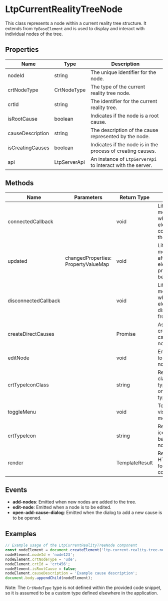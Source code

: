 # LtpCurrentRealityTreeNode

This class represents a node within a current reality tree structure. It extends from `YpBaseElement` and is used to display and interact with individual nodes of the tree.

## Properties

| Name               | Type                      | Description                                           |
|--------------------|---------------------------|-------------------------------------------------------|
| nodeId             | string                    | The unique identifier for the node.                   |
| crtNodeType        | CrtNodeType               | The type of the current reality tree node.            |
| crtId              | string                    | The identifier for the current reality tree.          |
| isRootCause        | boolean                   | Indicates if the node is a root cause.                |
| causeDescription   | string                    | The description of the cause represented by the node. |
| isCreatingCauses   | boolean                   | Indicates if the node is in the process of creating causes. |
| api                | LtpServerApi              | An instance of `LtpServerApi` to interact with the server. |

## Methods

| Name                  | Parameters                  | Return Type | Description                                             |
|-----------------------|-----------------------------|-------------|---------------------------------------------------------|
| connectedCallback     |                             | void        | Lifecycle method called when the element is connected to the DOM. |
| updated               | changedProperties: PropertyValueMap | void | Lifecycle method called after the element's properties have been updated. |
| disconnectedCallback  |                             | void        | Lifecycle method called when the element is disconnected from the DOM. |
| createDirectCauses    |                             | Promise<void> | Asynchronously creates direct causes for the node.      |
| editNode              |                             | void        | Emits an event to edit the node.                        |
| crtTypeIconClass      |                             | string      | Returns the class for the type icon based on the node type. |
| toggleMenu            |                             | void        | Toggles the visibility of the menu.                     |
| crtTypeIcon           |                             | string      | Returns the icon name based on the node type.           |
| render                |                             | TemplateResult | Renders the HTML template for the component.           |

## Events

- **add-nodes**: Emitted when new nodes are added to the tree.
- **edit-node**: Emitted when a node is to be edited.
- **open-add-cause-dialog**: Emitted when the dialog to add a new cause is to be opened.

## Examples

```typescript
// Example usage of the LtpCurrentRealityTreeNode component
const nodeElement = document.createElement('ltp-current-reality-tree-node');
nodeElement.nodeId = 'node123';
nodeElement.crtNodeType = 'ude';
nodeElement.crtId = 'crt456';
nodeElement.isRootCause = false;
nodeElement.causeDescription = 'Example cause description';
document.body.appendChild(nodeElement);
```

Note: The `CrtNodeType` type is not defined within the provided code snippet, so it is assumed to be a custom type defined elsewhere in the application.